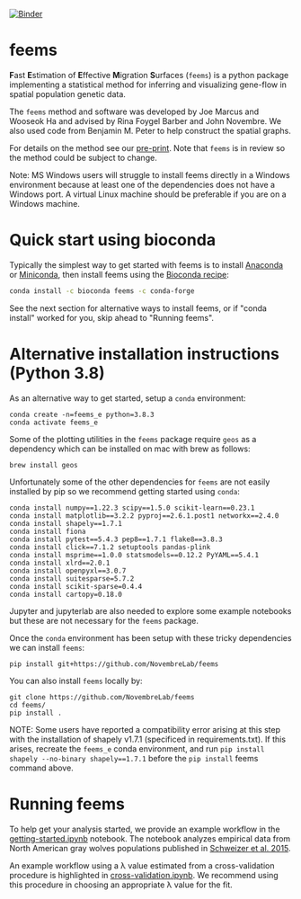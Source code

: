 
[![Binder](https://mybinder.org/badge.svg)](https://mybinder.org/v2/gh/NovembreLab/feems/main)

# feems

**F**ast **E**stimation of **E**ffective **M**igration **S**urfaces (`feems`) is a python package 
implementing a statistical method for inferring and visualizing gene-flow in 
spatial population genetic data.

The `feems` method and software was developed by Joe Marcus and Wooseok Ha and 
advised by Rina Foygel Barber and John Novembre. We also used code from Benjamin M. Peter 
to help construct the spatial graphs. 

For details on the method see our [pre-print](https://www.biorxiv.org/content/10.1101/2020.08.07.242214v1). Note that `feems` is in review so the method could be subject to change.  

Note: MS Windows users will struggle to install feems directly in a 
Windows environment because at least one of the dependencies does not
have a Windows port.  A virtual Linux machine should be preferable if 
you are on a Windows machine. 

# Quick start using bioconda

Typically the simplest way to get started with feems is to install 
[Anaconda][anaconda] or [Miniconda][miniconda], 
then install feems using the [Bioconda recipe][bioconda-recipe]:

```bash
conda install -c bioconda feems -c conda-forge
```

See the next section for alternative ways to install feems, or if 
"conda install" worked for you, skip ahead to "Running feems". 

# Alternative installation instructions (Python 3.8)

As an alternative way to get started, setup a `conda` 
environment:

```
conda create -n=feems_e python=3.8.3 
conda activate feems_e
```

Some of the plotting utilities in the `feems` package require `geos` as a 
dependency which can be installed on mac with brew as follows:

```
brew install geos
```

Unfortunately some of the other dependencies for `feems` are not easily 
installed by pip so we recommend getting started using `conda`:

```
conda install numpy==1.22.3 scipy==1.5.0 scikit-learn==0.23.1
conda install matplotlib==3.2.2 pyproj==2.6.1.post1 networkx==2.4.0 
conda install shapely==1.7.1 
conda install fiona
conda install pytest==5.4.3 pep8==1.7.1 flake8==3.8.3
conda install click==7.1.2 setuptools pandas-plink
conda install msprime==1.0.0 statsmodels==0.12.2 PyYAML==5.4.1
conda install xlrd==2.0.1 
conda install openpyxl==3.0.7
conda install suitesparse=5.7.2
conda install scikit-sparse=0.4.4 
conda install cartopy=0.18.0
```

Jupyter and jupyterlab are also needed to explore some example notebooks but these 
are not necessary for the `feems` package. 

Once the `conda` environment has 
been setup with these tricky dependencies we can install `feems`:

```
pip install git+https://github.com/NovembreLab/feems
```

You can also install `feems` locally by:

```
git clone https://github.com/NovembreLab/feems
cd feems/
pip install .
```
NOTE: Some users have reported a compatibility error arising at this step with the installation of shapely v1.7.1 (specificed in requirements.txt).  If this arises, recreate the `feems_e` conda environment, and run `pip install shapely --no-binary shapely==1.7.1` before the `pip install` feems command above. 

# Running feems

To help get your analysis started, we provide an example workflow in the [getting-started.ipynb](https://github.com/NovembreLab/feems/blob/main/docsrc/notebooks/getting-started.ipynb) notebook. The notebook analyzes empirical data from North American gray wolves populations published in [Schweizer et al. 2015](https://onlinelibrary.wiley.com/doi/full/10.1111/mec.13364?casa_token=idW0quVPOU0AAAAA:o_ll85b8rDbnW3GtgVeeBUB4oDepm9hQW3Y445HI84LC5itXsiH9dGO-QYGPMsuz0b_7eNkRp8Mf6tlW). 

An example workflow using a λ value estimated from a cross-validation procedure is highlighted in [cross-validation.ipynb](https://github.com/NovembreLab/feems/blob/main/docsrc/notebooks/cross-validation.ipynb). We recommend using this procedure in choosing an appropriate λ value for the fit. 

[anaconda]: https://www.anaconda.com/products/distribution
[miniconda]: https://docs.conda.io
[bioconda-recipe]: https://anaconda.org/bioconda/feems
